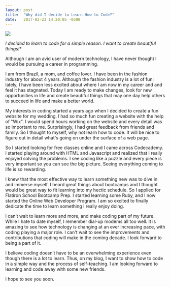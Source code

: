 ```yaml
---
layout: post
title:  "Why did I decide to Learn How to Code?"
date:   2017-02-23 14:20:05 -0500
---
```


![](https://coralreviewmilkshake.tumblr.com/post/157619964427/flatiron)

*I decided to learn to code for a simple reason. I want to create beautiful things!**

Although I am an avid user of modern technology, I have never thought I would be pursuing a career in programming. 

I am from Brazil, a mom, and coffee lover. I have been in the fashion industry for about 4 years. Although the fashion industry is a lot of fun; lately, I have been less excited about where I am now in my career and and feel it has stagnated. Today I am ready to make changes, look for new opportunities in life and create beautiful things that may one day help others to succeed in life and make a better world.

My interests in coding started a years ago when I decided to create a fun website for my wedding. I had so much fun creating a website with the help of "Wix". I would spend hours working on the website and every detail was so important to me.  Surprisingly, I had great feedback from friends and family. So I thought to myself, why not learn how to code. It will be nice to figure out in detail what's going on under the surface of a web page. 

So I started looking for free classes online and I came across Codecademy. I started playing around with HTML and Javascript and realized that I really enjoyed solving the problems. I see coding like a puzzle and every piece is very important so you can see the big picture. Seeing everything coming to life is so rewarding. 

I knew that the most effective way to learn something new was to dive in and immerse myself. I heard great things about bootcamps and I thought would be great way to fit learning into my hectic schedule. So I applied for Flatiron School Bootcamp Prep. I started learning some Ruby, and I now started the Online Web Developer Program. I am so excited to finally dedicate the time to learn something I really enjoy doing. 

I can’t wait to learn more and more, and make coding part of my future. While I hate to date myself, I remember dial-up modems all too well. It is amazing to see how technology is changing at an ever increasing pace, with coding playing a major role. I can't wait to see the improvements and contributions that coding will make in the coming decade. I look forward to being a part of it.

I believe coding doesn’t have to be an overwhelming experience even though there is a lot to learn. Thus, on my blog, I want to show how to code in a simple way and the process of self-teaching. I am looking forward to learning and code away with some new friends.

I hope to see you soon.






 

